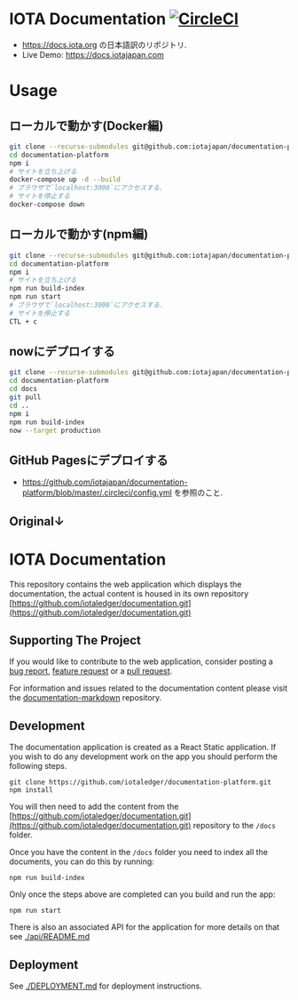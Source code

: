 # IOTA Documentation [![CircleCI](https://circleci.com/gh/iotajapan/documentation-platform/tree/master.svg?style=svg)](https://circleci.com/gh/iotajapan/documentation-platform/tree/master)
- https://docs.iota.org の日本語訳のリポジトリ.
- Live Demo: https://docs.iotajapan.com

# Usage
## ローカルで動かす(Docker編)
```bash
git clone --recurse-submodules git@github.com:iotajapan/documentation-platform.git
cd documentation-platform
npm i
# サイトを立ち上げる
docker-compose up -d --build
# ブラウザで`localhost:3000`にアクセスする.
# サイトを停止する
docker-compose down
```

## ローカルで動かす(npm編)
```bash
git clone --recurse-submodules git@github.com:iotajapan/documentation-platform.git
cd documentation-platform
npm i
# サイトを立ち上げる
npm run build-index
npm run start
# ブラウザで`localhost:3000`にアクセスする.
# サイトを停止する
CTL + c
```

## nowにデプロイする
```bash
git clone --recurse-submodules git@github.com:iotajapan/documentation-platform.git
cd documentation-platform
cd docs
git pull
cd ..
npm i
npm run build-index
now --target production
```

## GitHub Pagesにデプロイする
- https://github.com/iotajapan/documentation-platform/blob/master/.circleci/config.yml を参照のこと.

Original↓
---

# IOTA Documentation
This repository contains the web application which displays the documentation, the actual content is housed in its own repository [https://github.com/iotaledger/documentation.git](https://github.com/iotaledger/documentation.git)

## Supporting The Project

If you would like to contribute to the web application, consider posting a [bug report](https://github.com/iotaledger/documentation-platform/issues/new), [feature request](https://github.com/iotaledger/documentation-platform/issues/new) or a [pull request](https://github.com/iotaledger/documentation-platform/pulls/).

For information and issues related to the documentation content please visit the [documentation-markdown](https://github.com/iotaledger/documentation) repository.

## Development

The documentation application is created as a React Static application. If you wish to do any development work on the app you should perform the following steps.

```shell
git clone https://github.com/iotaledger/documentation-platform.git
npm install
```

You will then need to add the content from the [https://github.com/iotaledger/documentation.git](https://github.com/iotaledger/documentation.git) repository to the `/docs` folder.

Once you have the content in the `/docs` folder you need to index all the documents, you can do this by running:

```shell
npm run build-index
```

Only once the steps above are completed can you build and run the app:

```shell
npm run start
```

There is also an associated API for the application for more details on that see [./api/README.md](./api/README.md)

## Deployment

See [./DEPLOYMENT.md](./DEPLOYMENT.md) for deployment instructions.
